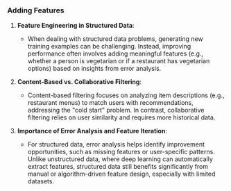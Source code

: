 ### Adding Features

1. **Feature Engineering in Structured Data**:
   - When dealing with structured data problems, generating new training examples can be challenging. Instead, improving performance often involves adding meaningful features (e.g., whether a person is vegetarian or if a restaurant has vegetarian options) based on insights from error analysis.

2. **Content-Based vs. Collaborative Filtering**:
   - Content-based filtering focuses on analyzing item descriptions (e.g., restaurant menus) to match users with recommendations, addressing the "cold start" problem. In contrast, collaborative filtering relies on user similarity and requires more historical data.

3. **Importance of Error Analysis and Feature Iteration**:
   - For structured data, error analysis helps identify improvement opportunities, such as missing features or user-specific patterns. Unlike unstructured data, where deep learning can automatically extract features, structured data still benefits significantly from manual or algorithm-driven feature design, especially with limited datasets.
